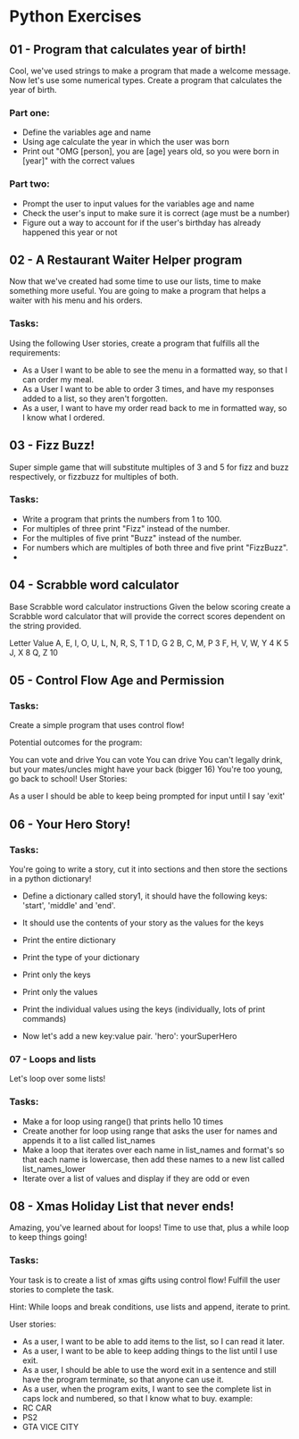 # Python Exercises
## 01 - Program that calculates year of birth!

Cool, we've used strings to make a program that made a welcome message. Now let's use some numerical types.
Create a program that calculates the year of birth.

### Part one:
- Define the variables age and name
- Using age calculate the year in which the user was born
- Print out "OMG [person], you are [age] years old, so you were born in [year]" with the correct values
### Part two:
- Prompt the user to input values for the variables age and name
- Check the user's input to make sure it is correct (age must be a number)
- Figure out a way to account for if the user's birthday has already happened this year or not


## 02 - A Restaurant Waiter Helper program

Now that we've created had some time to use our lists, time to make something more useful.
You are going to make a program that helps a waiter with his menu and his orders.

### Tasks:
Using the following User stories, create a program that fulfills all the requirements:

- As a User I want to be able to see the menu in a formatted way, so that I can order my meal.
- As a User I want to be able to order 3 times, and have my responses added to a list, so they aren't forgotten.
- As a user, I want to have my order read back to me in formatted way, so I know what I ordered.

## 03 - Fizz Buzz!
Super simple game that will substitute multiples of 3 and 5 for fizz and buzz respectively, or fizzbuzz for multiples of both.

### Tasks:
- Write a program that prints the numbers from 1 to 100.
- For multiples of three print "Fizz" instead of the number.
- For the multiples of five print "Buzz" instead of the number.
- For numbers which are multiples of both three and five print "FizzBuzz".
- 
## 04 - Scrabble word calculator

Base Scrabble word calculator instructions
Given the below scoring create a Scrabble word calculator that will provide the correct scores dependent on the string provided.

Letter                             Value
A, E, I, O, U, L, N, R, S, T       1
D, G                               2
B, C, M, P                         3
F, H, V, W, Y                      4
K                                  5
J, X                               8
Q, Z                               10

## 05 - Control Flow Age and Permission

### Tasks:
Create a simple program that uses control flow!

Potential outcomes for the program:

You can vote and drive
You can vote
You can drive
You can't legally drink, but your mates/uncles might have your back (bigger 16)
You're too young, go back to school!
User Stories:

As a user I should be able to keep being prompted for input until I say 'exit'

## 06 - Your Hero Story!

### Tasks:
You're going to write a story, cut it into sections and then store the sections in a python dictionary!

- Define a dictionary called story1, it should have the following keys:
'start', 'middle' and 'end'.
- It should use the contents of your story as the values for the keys

- Print the entire dictionary

- Print the type of your dictionary

- Print only the keys

- Print only the values

- Print the individual values using the keys (individually, lots of print commands)

- Now let's add a new key:value pair.
'hero': yourSuperHero

### 07 - Loops and lists
Let's loop over some lists!

### Tasks:
- Make a for loop using range() that prints hello 10 times
- Create another for loop using range that asks the user for names and appends it to a list called list_names
- Make a loop that iterates over each name in list_names and format's so that each name is lowercase, then add these names to a new list called list_names_lower
- Iterate over a list of values and display if they are odd or even

## 08 - Xmas Holiday List that never ends!
Amazing, you've learned about for loops! Time to use that, plus a while loop to keep things going!

### Tasks:
Your task is to create a list of xmas gifts using control flow! Fulfill the user stories to complete the task.

Hint: While loops and break conditions, use lists and append, iterate to print.

User stories:

- As a user, I want to be able to add items to the list, so I can read it later.
- As a user, I want to be able to keep adding things to the list until I use exit.
- As a user, I should be able to use the word exit in a sentence and still have the program terminate, so that anyone can use it.
- As a user, when the program exits, I want to see the complete list in caps lock and numbered, so that I know what to buy. example:
- RC CAR
- PS2
- GTA VICE CITY
